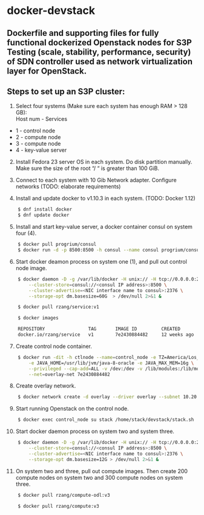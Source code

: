# docker-devstack

Dockerfile and supporting files for fully functional dockerized Openstack nodes for S3P Testing (scale, stability, performance, security) of SDN controller used as network virtualization layer for OpenStack.
---
## Steps to set up an S3P cluster:
1. Select four systems (Make sure each system has enough RAM > 128 GB):  
  Host num - Services
  * 1 - control node
  * 2 - compute node
  * 3 - compute node
  * 4 - key-value server  

2. Install Fedora 23 server OS in each system.  Do disk partition manually.  
    Make sure the size of the root “/ “ is greater than 100 GiB.

3. Connect to each system with 10 Gib Network adapter.
   Configure networks (TODO: elaborate requirements)

4. Install and update docker to v1.10.3 in each system.  (TODO: Docker 1.12)
```bash
    $ dnf install docker
    $ dnf update docker
```

5. Install and start key-value server, a docker container consul on system four (4).
```bash
    $ docker pull progrium/consul
    $ docker run -d -p 8500:8500 -h consul --name consul progrium/consul -server –bootstrap
```

6. Start docker deamon process on system one (1), and pull out control node image.
```bash
    $ docker daemon -D -g /var/lib/docker -H unix:// -H tcp://0.0.0.0:2376 \
        --cluster-store=consul://<consul IP address>:8500 \
        --cluster-advertise=<NIC interface name to consul>:2376 \
        --storage-opt dm.basesize=60G  > /dev/null 2>&1 &

    $ docker pull rzang/service:v1

    $ docker images

    REPOSITORY                TAG       IMAGE ID         CREATED       SIZE
    docker.io/rzang/service   v1        7e2430884482     12 weeks ago  45.18 GB
```

7. Create control node container.
```bash
    $ docker run -dit -h ctlnode --name=control_node -e TZ=America/Los_Angeles \
        -e JAVA_HOME=/usr/lib/jvm/java-8-oracle -e JAVA_MAX_MEM=16g \
        --privileged --cap-add=ALL -v /dev:/dev -v /lib/modules:/lib/modules \
        --net=overlay-net 7e2430884482
```

8. Create overlay network.
```bash
    $ docker network create -d overlay --driver overlay --subnet 10.20.0.0/22 overlay-net
```

9. Start running Openstack on the control node.
```bash
    $ docker exec control_node su stack /home/stack/devstack/stack.sh
```

10. Start docker daemon process on system two and system three.
```bash
    $ docker daemon -D -g /var/lib/docker -H unix:// -H tcp://0.0.0.0:2376 \
        --cluster-store=consul://<consul IP address>:8500 \
        --cluster-advertise=<NIC interface name to consul>:2376 \
        --storage-opt dm.basesize=12G > /dev/null 2>&1 &
```

11. On system two and three, pull out compute images. Then create 200 compute
nodes on system two and 300 compute nodes on system three.
```bash
    $ docker pull rzang/compute-odl:v3

    $ docker pull rzang/compute:v3
```

